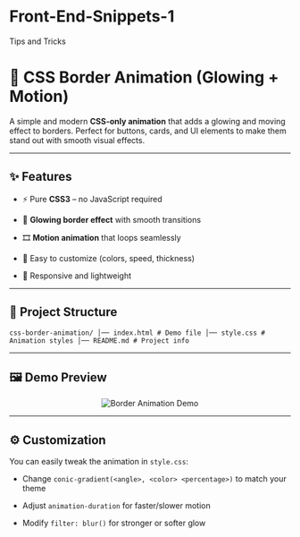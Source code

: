 # Front-End-Snippets-1
Tips and Tricks 


# 🌟 CSS Border Animation (Glowing + Motion)

A simple and modern **CSS-only animation** that adds a glowing and moving effect to borders. Perfect for buttons, cards, and UI elements to make them stand out with smooth visual effects.

----------

## ✨ Features

-   ⚡ Pure **CSS3** – no JavaScript required
    
-   🌈 **Glowing border effect** with smooth transitions
    
-   🎞️ **Motion animation** that loops seamlessly
    
-   🔧 Easy to customize (colors, speed, thickness)
    
-   📱 Responsive and lightweight
    

----------

## 📂 Project Structure

`css-border-animation/
│── index.html # Demo file │── style.css # Animation styles │── README.md # Project info` 
    
----------

## 🖼️ Demo Preview

<div align="center">
    <img src="assets/Border-Animation.gif" alt="Border Animation Demo">
</div>

----------

## ⚙️ Customization

You can easily tweak the animation in `style.css`:

-   Change `conic-gradient(<angle>, <color> <percentage>)` to match your theme
    
-   Adjust `animation-duration` for faster/slower motion
    
-   Modify `filter: blur()` for stronger or softer glow
